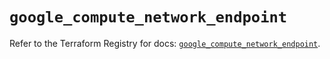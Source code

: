 # `google_compute_network_endpoint`

Refer to the Terraform Registry for docs: [`google_compute_network_endpoint`](https://registry.terraform.io/providers/hashicorp/google/5.42.0/docs/resources/compute_network_endpoint).
